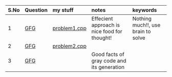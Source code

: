 |S.No | Question | my stuff | notes | keywords | 
|:---|:--|:--|:--|:--|
|1 | [GFG](https://www.geeksforgeeks.org/swap-characters-in-a-string/) | [problem1.cpp](problem1.cpp) | Effecient approach is nice food for thought! | Nothing much!!, use brain to solve |
| 2 | [GFG](https://www.geeksforgeeks.org/find-ith-index-character-in-a-binary-string-obtained-after-n-iterations-set-2/) | [problem2.cpp](problem2.cpp) | |
| 3 | [GFG](https://www.geeksforgeeks.org/generate-n-bit-gray-codes/) |  | Good facts of gray code and its generation | |

